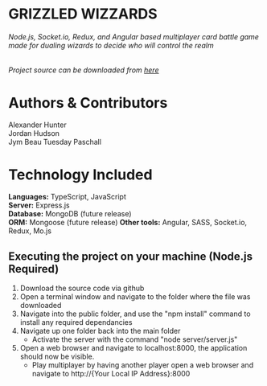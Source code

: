 # GRIZZLED WIZZARDS

###### Node.js, Socket.io, Redux, and Angular based multiplayer card battle game made for dualing wizards to decide who will control the realm

###### Project source can be downloaded from [here](https://github.com/alexanderhunter80/wizards.git)

# Authors & Contributors

Alexander Hunter  
Jordan Hudson  
Jym Beau Tuesday Paschall

# Technology Included

**Languages:** TypeScript, JavaScript  
**Server:** Express.js  
**Database:** MongoDB (future release)  
**ORM:** Mongoose (future release)
**Other tools:** Angular, SASS, Socket.io, Redux, Mo.js

## Executing the project on your machine (Node.js Required)

1. Download the source code via github
2. Open a terminal window and navigate to the folder where the file was downloaded
3. Navigate into the public folder, and use the "npm install" command to install any required dependancies
4. Navigate up one folder back into the main folder
   - Activate the server with the command "node server/server.js"
5. Open a web browser and navigate to localhost:8000, the application should now be visible.
   - Play multiplayer by having another player open a web browser and navigate to http://{Your Local IP Address}:8000
